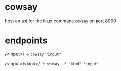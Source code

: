 # cowsay
host an api for the linux command `cowsay` on port 8000

# endpoints
/\<input\>/ -> `cowsay "input"`

/\<input\>/\<kind\>/ -> `cowsay -f "kind" "input"`

